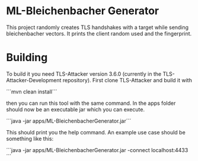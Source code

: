 # ML-Bleichenbacher Generator
This project randomly creates TLS handshakes with a target while sending bleichenbacher vectors.
It prints the client random used and the fingerprint.

# Building
To build it you need TLS-Attacker version 3.6.0 (currently in the TLS-Attacker-Development repository).
First clone TLS-Attacker and build it with 

´´´mvn clean install´´´

then you can run this tool with the same command. In the apps folder should now be an executable jar which you can execute.

´´´java -jar apps/ML-BleichenbacherGenerator.jar´´´

This should print you the help command. An example use case should be something like this:

´´´java -jar apps/ML-BleichenbacherGenerator.jar -connect localhost:4433´´´


